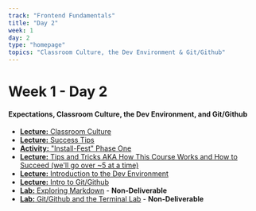 ```yaml
---
track: "Frontend Fundamentals"
title: "Day 2"
week: 1
day: 2
type: "homepage"
topics: "Classroom Culture, the Dev Environment & Git/Github"
---
```



# Week 1 - Day 2

#### Expectations, Classroom Culture, the Dev Environment, and Git/Github
- [**Lecture:** Classroom Culture](/frontend-fundamentals/week-1/day-2/lecture-materials/classroom-culture/)
- [**Lecture:** Success Tips](/frontend-fundamentals/week-1/day-2/lecture-materials/success-tips/)
- [**Activity:** "Install-Fest" Phase One](/frontend-fundamentals/week-1/day-2/lecture-materials/install-fest-phase-one/)
- [**Lecture:** Tips and Tricks AKA How This Course Works and How to Succeed (we'll go over ~5 at a time)](/frontend-fundamentals/week-1/day-2/lecture-materials/tips-and-tricks/)
- [**Lecture:** Introduction to the Dev Environment](/frontend-fundamentals/week-1/day-2/lecture-materials/intro-to-dev-environment/)
- [**Lecture:** Intro to Git/Github](/frontend-fundamentals/week-1/day-2/lecture-materials/intro-to-git-and-github)
- [**Lab:** Exploring Markdown](/frontend-fundamentals/week-1/day-2/labs/exploring-markdown/) - **Non-Deliverable**
- [**Lab:** Git/Github and the Terminal Lab](/frontend-fundamentals/week-1/day-2/labs/git-github-and-the-terminal/) - **Non-Deliverable**